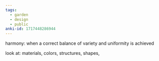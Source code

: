 ```yaml
---
tags:
  - garden
  - design
  - public
anki-id: 1717448286944
---
```

harmony: when a correct balance of variety and uniformity is achieved

look at: materials, colors, structures, shapes,